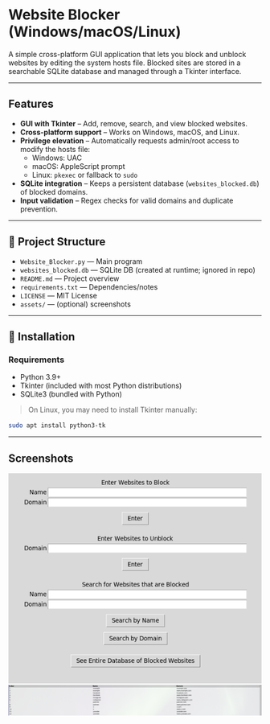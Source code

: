 # Website Blocker (Windows/macOS/Linux)

A simple cross-platform GUI application that lets you block and unblock websites by editing the system hosts file. Blocked sites are stored in a searchable SQLite database and managed through a Tkinter interface.

---

## Features 

- **GUI with Tkinter** – Add, remove, search, and view blocked websites.
- **Cross-platform support** – Works on Windows, macOS, and Linux.
- **Privilege elevation** – Automatically requests admin/root access to modify the hosts file:
  - Windows: UAC
  - macOS: AppleScript prompt
  - Linux: `pkexec` or fallback to `sudo`
- **SQLite integration** – Keeps a persistent database (`websites_blocked.db`) of blocked domains.
- **Input validation** – Regex checks for valid domains and duplicate prevention.

---

## 📂 Project Structure
- `Website_Blocker.py` — Main program
- `websites_blocked.db` — SQLite DB (created at runtime; ignored in repo)
- `README.md` — Project overview
- `requirements.txt` — Dependencies/notes
- `LICENSE` — MIT License
- `assets/` — (optional) screenshots

---

## 🚀 Installation
### Requirements
- Python 3.9+
- Tkinter (included with most Python distributions)
- SQLite3 (bundled with Python)

> On Linux, you may need to install Tkinter manually:
```bash
sudo apt install python3-tk
```

---

## Screenshots
![Main window](assets/main.png)
![Datebase view](assets/search.png)



